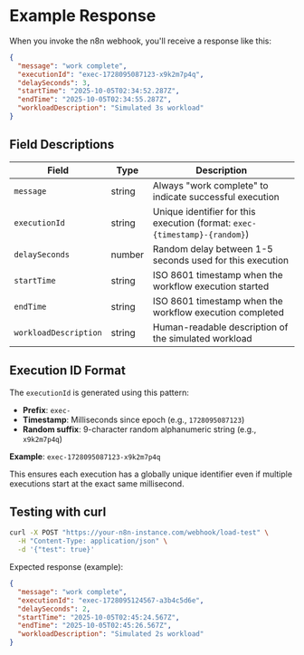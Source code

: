 # Example Response

When you invoke the n8n webhook, you'll receive a response like this:

```json
{
  "message": "work complete",
  "executionId": "exec-1728095087123-x9k2m7p4q",
  "delaySeconds": 3,
  "startTime": "2025-10-05T02:34:52.287Z",
  "endTime": "2025-10-05T02:34:55.287Z",
  "workloadDescription": "Simulated 3s workload"
}
```

## Field Descriptions

| Field | Type | Description |
|-------|------|-------------|
| `message` | string | Always "work complete" to indicate successful execution |
| `executionId` | string | Unique identifier for this execution (format: `exec-{timestamp}-{random}`) |
| `delaySeconds` | number | Random delay between 1-5 seconds used for this execution |
| `startTime` | string | ISO 8601 timestamp when the workflow execution started |
| `endTime` | string | ISO 8601 timestamp when the workflow execution completed |
| `workloadDescription` | string | Human-readable description of the simulated workload |

## Execution ID Format

The `executionId` is generated using this pattern:
- **Prefix**: `exec-`
- **Timestamp**: Milliseconds since epoch (e.g., `1728095087123`)
- **Random suffix**: 9-character random alphanumeric string (e.g., `x9k2m7p4q`)

**Example**: `exec-1728095087123-x9k2m7p4q`

This ensures each execution has a globally unique identifier even if multiple executions start at the exact same millisecond.

## Testing with curl

```bash
curl -X POST "https://your-n8n-instance.com/webhook/load-test" \
  -H "Content-Type: application/json" \
  -d '{"test": true}'
```

Expected response (example):
```json
{
  "message": "work complete",
  "executionId": "exec-1728095124567-a3b4c5d6e",
  "delaySeconds": 2,
  "startTime": "2025-10-05T02:45:24.567Z",
  "endTime": "2025-10-05T02:45:26.567Z",
  "workloadDescription": "Simulated 2s workload"
}
```
